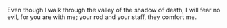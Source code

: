 Even though I walk through the valley of the shadow of death, I will fear no evil, for you are with me; your rod and your staff, they comfort me.
